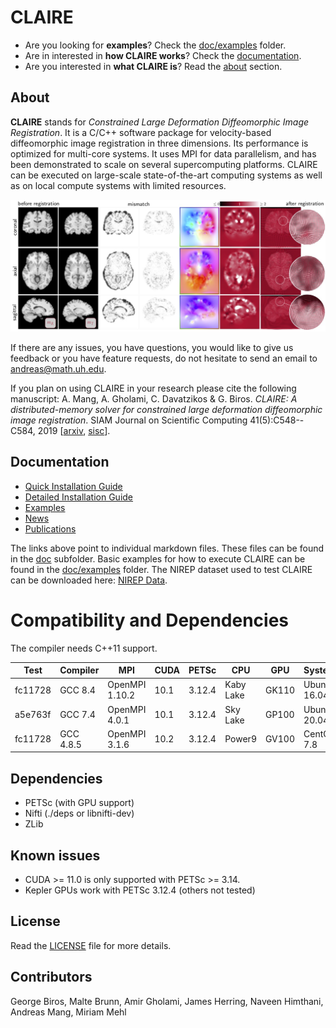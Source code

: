 # CLAIRE

* Are you looking for **examples**? Check the [doc/examples](https://github.com/andreasmang/claire/tree/master/doc/examples) folder.
* Are in interested in **how CLAIRE works**? Check the [documentation](#clairedoc).
* Are you interested in **what CLAIRE is**? Read the [about](#claireabout) section.

## About <a name="claireabout"></a>

**CLAIRE** stands for *Constrained Large Deformation Diffeomorphic Image Registration*. It is a C/C++ software package for velocity-based diffeomorphic image registration in three dimensions. Its performance is optimized for multi-core systems. It uses MPI for data parallelism, and has been demonstrated to scale on several supercomputing platforms. CLAIRE can be executed on large-scale state-of-the-art computing systems as well as on local compute systems with limited resources.

<p align="center">
<img src="doc/figs/claire4brains.jpg" alt="CLAIRE4Brains"  width="800"/>
</p>

If there are any issues, you have questions, you would like to give us feedback or you have feature requests, do not hesitate to send an email to <andreas@math.uh.edu>.

If you plan on using CLAIRE in your research please cite the following manuscript:
A. Mang, A. Gholami, C. Davatzikos & G. Biros. *CLAIRE: A distributed-memory solver for constrained large deformation diffeomorphic image registration*. SIAM Journal on Scientific Computing 41(5):C548--C584, 2019 [[arxiv](https://arxiv.org/abs/1808.04487), [sisc](https://epubs.siam.org/doi/abs/10.1137/18M1207818)].

## Documentation <a name="clairedoc"></a>
* [Quick Installation Guide](doc/README-INSTALL-QUICK.md)
* [Detailed Installation Guide](doc/README-INSTALL.md)
* [Examples](doc/README-RUNME.md)
* [News](doc/README-NEWS.md)
* [Publications](doc/README-REFERENCES.md)

The links above point to individual markdown files. These files can be found in the [doc](https://github.com/andreasmang/claire/tree/master/doc) subfolder. Basic examples for how to execute CLAIRE can be found in the [doc/examples](https://github.com/andreasmang/claire/tree/master/doc/examples) folder. The NIREP dataset used to test CLAIRE can be downloaded here: [NIREP Data](https://github.com/andreasmang/nirep).

# Compatibility and Dependencies
The compiler needs C++11 support.

|Test   | Compiler  | MPI            | CUDA | PETSc  | CPU       | GPU   | System |
|---    |---------- |-----           |------|------- |---        |---    |---     |
|fc11728| GCC 8.4   | OpenMPI 1.10.2 | 10.1 | 3.12.4 | Kaby Lake | GK110 | Ubuntu 16.04 |
|a5e763f| GCC 7.4   | OpenMPI 4.0.1  | 10.1 | 3.12.4 | Sky Lake  | GP100 | Ubuntu 20.04 |
|fc11728| GCC 4.8.5 | OpenMPI 3.1.6  | 10.2 | 3.12.4 | Power9    | GV100 | CentOS 7.8   |

## Dependencies
* PETSc (with GPU support)
* Nifti (./deps or libnifti-dev)
* ZLib

## Known issues
* CUDA >= 11.0 is only supported with PETSc >= 3.14.
* Kepler GPUs work with PETSc 3.12.4  (others not tested)

## License
Read the [LICENSE](https://github.com/andreasmang/claire/tree/master/LICENSE) file for more details.


## Contributors
George Biros, Malte Brunn, Amir Gholami, James Herring, Naveen Himthani, Andreas Mang, Miriam Mehl
